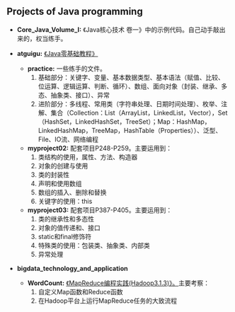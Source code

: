 ## Projects of Java programming

- **Core_Java_Volume_I:** 《Java核心技术 卷一》中的示例代码。自己动手敲出来的，权当练手。

- **atguigu:** [《Java零基础教程》](https://www.bilibili.com/video/BV1Kb411W75N)
    - **practice:** 一些练手的文件。
        1. 基础部分：关键字、变量、基本数据类型、基本语法（赋值、比较、位运算、逻辑运算、判断、循环）、数组、面向对象（封装、继承、多态、抽象类、接口）、异常
        2. 进阶部分：多线程、常用类（字符串处理、日期时间处理）、枚举、注解、集合（Collection：List（ArrayList，LinkedList，Vector），Set（HashSet，LinkedHashSet，TreeSet）；Map：HashMap，LinkedHashMap，TreeMap，HashTable（Properties））、泛型、File、IO流、网络编程
    - **myproject02:** 配套项目P248-P259。主要运用到：
        1. 类结构的使用，属性、方法、构造器
        2. 对象的创建与使用
        3. 类的封装性
        4. 声明和使用数组
        5. 数组的插入、删除和替换
        6. 关键字的使用：this
    - **myproject03:** 配套项目P387-P405。主要运用到：
        1. 类的继承性和多态性
        2. 对象的值传递和、接口
        3. static和final修饰符
        4. 特殊类的使用：包装类、抽象类、内部类
        5. 异常处理

- **bigdata_technology_and_application**
    - **WordCount:** [《MapReduce编程实践(Hadoop3.1.3)》。](http://dblab.xmu.edu.cn/blog/2481-2/)主要考察：
        1. 自定义Map函数和Reduce函数
        2. 在Hadoop平台上运行MapReduce任务的大致流程